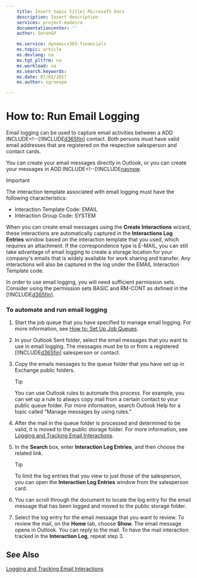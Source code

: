 ```yaml
---
    title: Insert topic title| Microsoft Docs
    description: Insert description
    services: project-madeira
    documentationcenter: ''
    author: SorenGP

    ms.service: dynamics365-financials
    ms.topic: article
    ms.devlang: na
    ms.tgt_pltfrm: na
    ms.workload: na
    ms.search.keywords:
    ms.date: 07/01/2017
    ms.author: sgroespe

---
```

# How to: Run Email Logging
Email logging can be used to capture email activities between a ADD INCLUDE<!--[!INCLUDE[d365fin](../../../includes/d365fin_md.md)] contact. Both persons must have valid email addresses that are registered on the respective salesperson and contact cards.  

 You can create your email messages directly in Outlook, or you can create your messages in ADD INCLUDE<!--[!INCLUDE[navnow](../../../includes/how-to-send-email-messages.md).  

> [!IMPORTANT]  
>  The interaction template associated with email logging must have the following characteristics:  
>   
>  -   Interaction Template Code: EMAIL  
> -   Interaction Group Code: SYSTEM  

 When you can create email messages using the **Create Interactions** wizard, these interactions are automatically captured in the **Interactions Log Entries** window based on the interaction template that you used, which requires an attachment. If the correspondence type is E-MAIL, you can still take advantage of email logging to create a storage location for your company's emails that is widely available for work sharing and transfer. Any interactions will also be captured in the log under the EMAIL Interaction Template code.  

 In order to use email logging, you will need sufficient permission sets. Consider using the permission sets BASIC and RM-CONT as defined in the [!INCLUDE[d365fin](includes/d365fin_md.md)].  

### To automate and run email logging  

1.  Start the job queue that you have specified to manage email logging. For more information, see [How to: Set Up Job Queues](../how-to-set-up-email-logging-for-use-with-the-job-queue.md).  

2.  In your Outlook Sent folder, select the email messages that you want to use in email logging. The messages must be to or from a registered [!INCLUDE[d365fin](../../../includes/d365fin_md.md)] salesperson or contact.  

3.  Copy the emails messages to the queue folder that you have set up in Exchange public folders.  

    > [!TIP]  
    >  You can use Outlook rules to automate this process. For example, you can set up a rule to always copy mail from a certain contact to your public queue folder. For more information, search Outlook Help for a topic called "Manage messages by using rules."  

4.  After the mail in the queue folder is processed and determined to be valid, it is moved to the public storage folder. For more information, see [Logging and Tracking Email Interactions](../logging-and-tracking-email-interactions.md).  

5.  In the **Search** box, enter **Interaction Log Entries**, and then choose the related link.  

    > [!TIP]  
    >  To limit the log entries that you view to just those of the salesperson, you can open the **Interaction Log Entries** window from the salesperson card.  

6.  You can scroll through the document to locate the log entry for the email message that has been logged and moved to the public storage folder.  

7.  Select the log entry for the email message that you want to review. To review the mail, on the **Home** tab, choose **Show.** The email message opens in Outlook. You can reply to the mail. To have the mail interaction tracked in the **Interaction Log**, repeat step 3.  

## See Also  
 [Logging and Tracking Email Interactions](../logging-and-tracking-email-interactions.md)
